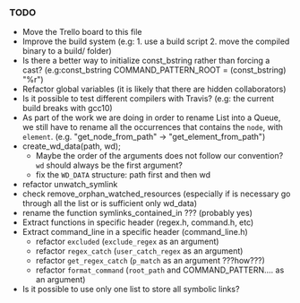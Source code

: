 ### TODO

- Move the Trello board to this file
- Improve the build system (e.g: 1. use a build script 2. move the compiled binary to a build/ folder)
- Is there a better way to initialize const_bstring rather than forcing a cast? (e.g:const_bstring COMMAND_PATTERN_ROOT = (const_bstring) "%r")
- Refactor global variables (it is likely that there are hidden collaborators)
- Is it possible to test different compilers with Travis? (e.g: the current build breaks with gcc10)
- As part of the work we are doing in order to rename List into a Queue, we still have to rename all the occurrences that contains the `node`, with `element`. (e.g. "get_node_from_path" -> "get_element_from_path")
- create_wd_data(path, wd);
  - Maybe the order of the arguments does not follow our convention? `wd` should always be the first argument?
  - fix the `WD_DATA` structure: path first and then wd
- refactor unwatch_symlink
- check remove_orphan_watched_resources (especially if is necessary go through all the list or is sufficient only wd_data)
- rename the function symlinks_contained_in ??? (probably yes)
- Extract functions in specific header (regex.h, command.h, etc)
- Extract command_line in a specific header (command_line.h)
  - refactor `excluded` (`exclude_regex` as an argument)
  - refactor `regex_catch` (`user_catch_regex` as an argument)
  - refactor `get_regex_catch` (`p_match` as an argument ???how???)
  - refactor `format_command` (`root_path` and COMMAND_PATTERN.... as an argument)
- Is it possible to use only one list to store all symbolic links?

